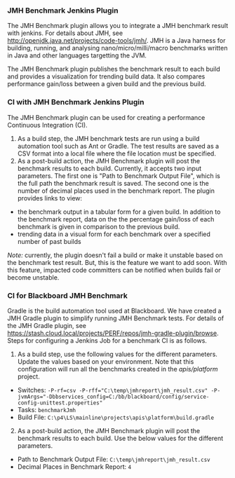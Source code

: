 ### JMH Benchmark Jenkins Plugin ###

The JMH Benchmark plugin allows you to integrate a JMH benchmark result with jenkins. For details about JMH, see http://openjdk.java.net/projects/code-tools/jmh/. JMH is a Java harness for building, running, and analysing nano/micro/milli/macro benchmarks written in Java and other languages targetting the JVM.

The JMH Benchmark plugin publishes the benchmark result to each build and provides a visualization for trending build data. It also compares performance gain/loss between a given build and the previous build.

### CI with JMH Benchmark Jenkins Plugin ###

The JMH Benchmark plugin can be used for creating a performance Continuous Integration (CI).

1. As a build step, the JMH benchmark tests are run using a build automation tool such as Ant or Gradle. The test results are saved as a CSV format into a local file where the file location must be specified. 
2. As a post-build action, the JMH Benchmark plugin will post the benchmark results to each build. Currently, it accepts two input parameters. The first one is "Path to Benchmark Output File", which is the full path the benchmark result is saved. The second one is the number of decimal places used in the benchmark report. The plugin provides links to view:
 * the benchmark output in a tabular form for a given build. In addition to the benchmark report, data on the the percentage gain/loss of each benchmark is given in comparison to the previous build.
 * trending data in a visual form for each benchmark over a specified number of past builds

*Note:* currently, the plugin doesn't fail a build or make it unstable based on the benchmark test result. But, this is the feature we want to add soon. With this feature, impacted code committers can be notified when builds fail or become unstable.

### CI for Blackboard JMH Benchmark ###

Gradle is the build automation tool used at Blackboard. We have created a JMH Gradle plugin to simplify running JMH Benchmark tests. For details of the JMH Gradle plugin, see https://stash.cloud.local/projects/PERF/repos/jmh-gradle-plugin/browse. Steps for configuring a Jenkins Job for a benchmark CI is as follows.

1. As a build step, use the following values for the different parameters. Update the values based on your environment. Note that this configuration will run all the benchmarks created in the _apis/platform_ project.
 * Switches: `-P-rf=csv -P-rff="C:\temp\jmhreport\jmh_result.csv" -P-jvmArgs="-Dbbservices_config=C:/bb/blackboard/config/service-config-unittest.properties"` 
 * Tasks: `benchmarkJmh`
 * Build File: `C:\p4\LS\mainline\projects\apis\platform\build.gradle`
2. As a post-build action, the JMH Benchmark plugin will post the benchmark results to each build. Use the below values for the different parameters.
 * Path to Benchmark Output File: `C:\temp\jmhreport\jmh_result.csv`
 * Decimal Places in Benchmark Report: `4`